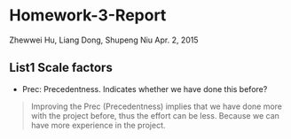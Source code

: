 # Homework-3-Report
Zhewwei Hu, Liang Dong, Shupeng Niu 
Apr. 2, 2015

## List1 Scale factors

- Prec: Precedentness. Indicates whether we have done this before?
> Improving the Prec (Precedentness) implies that we have done more with the project before, thus the effort can be less. Because we can have more experience in the project.
